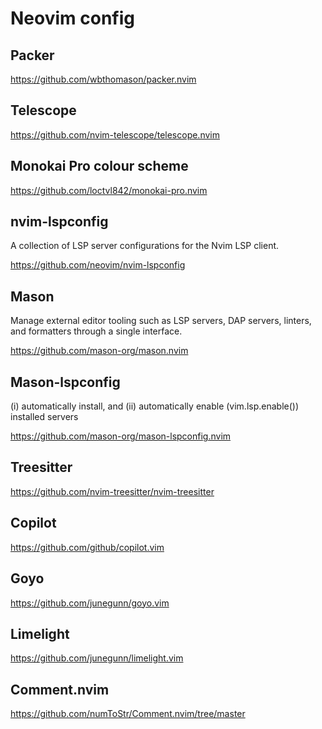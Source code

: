 # Neovim config

## Packer

https://github.com/wbthomason/packer.nvim

## Telescope 

https://github.com/nvim-telescope/telescope.nvim

## Monokai Pro colour scheme

https://github.com/loctvl842/monokai-pro.nvim

## nvim-lspconfig

A collection of LSP server configurations for the Nvim LSP client.

https://github.com/neovim/nvim-lspconfig

## Mason

Manage external editor tooling such as LSP servers, DAP servers, linters, and formatters through a single interface.

https://github.com/mason-org/mason.nvim

## Mason-lspconfig

(i) automatically install, and (ii) automatically enable (vim.lsp.enable()) installed servers

https://github.com/mason-org/mason-lspconfig.nvim

## Treesitter

https://github.com/nvim-treesitter/nvim-treesitter

## Copilot

https://github.com/github/copilot.vim

## Goyo

https://github.com/junegunn/goyo.vim

## Limelight

https://github.com/junegunn/limelight.vim

## Comment.nvim

https://github.com/numToStr/Comment.nvim/tree/master
